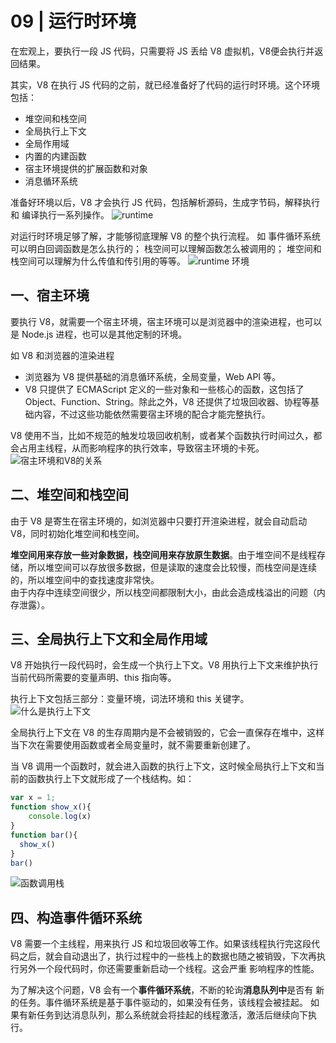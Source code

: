 # 09 | 运行时环境
在宏观上，要执行一段 JS 代码，只需要将 JS 丢给 V8 虚拟机，V8便会执行并返回结果。

其实，V8 在执行 JS 代码的之前，就已经准备好了代码的运行时环境。这个环境包括：
- 堆空间和栈空间
- 全局执行上下文
- 全局作用域
- 内置的内建函数
- 宿主环境提供的扩展函数和对象
- 消息循环系统

准备好环境以后，V8 才会执行 JS 代码，包括解析源码，生成字节码，解释执行 和 编译执行一系列操作。
![runtime](/images/a89d747fb614a17e08b1a6b7dce62b54.jpg)

对运行时环境足够了解，才能够彻底理解 V8 的整个执行流程。
如 事件循环系统 可以明白回调函数是怎么执行的；
栈空间可以理解函数怎么被调用的；
堆空间和栈空间可以理解为什么传值和传引用的等等。
![runtime 环境](/images/9ad5d32bce98aad219c9f73513ac6349.jpg)

## 一、宿主环境
要执行 V8，就需要一个宿主环境，宿主环境可以是浏览器中的渲染进程，也可以是 Node.js 进程，也可以是其他定制的环境。

如 V8 和浏览器的渲染进程
- 浏览器为 V8 提供基础的消息循环系统，全局变量，Web API 等。
- V8 只提供了 ECMAScript 定义的一些对象和一些核心的函数，这包括了 Object、Function、String。除此之外，V8 还提供了垃圾回收器、协程等基础内容，不过这些功能依然需要宿主环境的配合才能完整执行。

V8 使用不当，比如不规范的触发垃圾回收机制，或者某个函数执行时间过久，都会占用主线程，从而影响程序的执行效率，导致宿主环境的卡死。
![宿主环境和V8的关系](/images/e541d8611b725001509bfcd6797f492f.jpg)

## 二、堆空间和栈空间
由于 V8 是寄生在宿主环境的，如浏览器中只要打开渲染进程，就会自动启动 V8，同时初始化堆空间和栈空间。

**堆空间用来存放一些对象数据，栈空间用来存放原生数据**。由于堆空间不是线程存储，所以堆空间可以存放很多数据，但是读取的速度会比较慢，而栈空间是连续的，所以堆空间中的查找速度非常快。<br>
由于内存中连续空间很少，所以栈空间都限制大小，由此会造成栈溢出的问题（内存泄露）。
## 三、全局执行上下文和全局作用域
V8 开始执行一段代码时，会生成一个执行上下文。V8 用执行上下文来维护执行当前代码所需要的变量声明、this 指向等。

执行上下文包括三部分：变量环境，词法环境和 this 关键字。
![什么是执行上下文](/images/0b4929e11b49856037ffdcf00508d4f5.jpg)

全局执行上下文在 V8 的生存周期内是不会被销毁的，它会一直保存在堆中，这样当下次在需要使用函数或者全局变量时，就不需要重新创建了。

当 V8 调用一个函数时，就会进入函数的执行上下文，这时候全局执行上下文和当前的函数执行上下文就形成了一个栈结构。如：
```js
var x = 1;
function show_x(){
    console.log(x)
}
function bar(){
  show_x()
}
bar()
```
![函数调用栈](/images/86ee3d0f4b2a8e8cc6c2b3fc320dcce1.jpg)

## 四、构造事件循环系统
V8 需要一个主线程，用来执行 JS 和垃圾回收等工作。如果该线程执行完这段代码之后，就会自动退出了，执行过程中的一些栈上的数据也随之被销毁，下次再执行另外一个段代码时，你还需要重新启动一个线程。这会严重
影响程序的性能。

为了解决这个问题，V8 会有一个**事件循环系统**，不断的轮询**消息队列中**是否有 新的任务。事件循环系统是基于事件驱动的，如果没有任务，该线程会被挂起。
如果有新任务到达消息队列，那么系统就会将挂起的线程激活，激活后继续向下执行。








